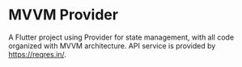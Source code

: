 # MVVM Provider
A Flutter project using Provider for state management, with all code organized with MVVM architecture. API service is provided by https://reqres.in/.
 
